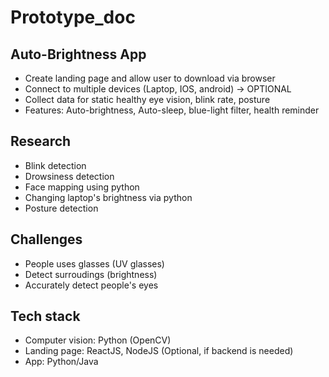 # Prototype_doc

## Auto-Brightness App

- Create landing page and allow user to download via browser
- Connect to multiple devices (Laptop, IOS, android) -> OPTIONAL
- Collect data for static healthy eye vision, blink rate, posture
- Features: Auto-brightness, Auto-sleep, blue-light filter, health reminder

## Research

- Blink detection
- Drowsiness detection
- Face mapping using python
- Changing laptop's brightness via python
- Posture detection

## Challenges

- People uses glasses (UV glasses)
- Detect surroudings (brightness)
- Accurately detect people's eyes

## Tech stack

- Computer vision: Python (OpenCV)
- Landing page: ReactJS, NodeJS (Optional, if backend is needed)
- App: Python/Java
